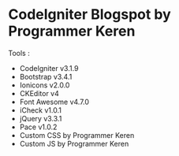 # CodeIgniter Blogspot by Programmer Keren

Tools :
- CodeIgniter v3.1.9
- Bootstrap v3.4.1
- Ionicons v2.0.0
- CKEditor v4
- Font Awesome v4.7.0
- iCheck v1.0.1
- jQuery v3.3.1
- Pace v1.0.2
- Custom CSS by Programmer Keren
- Custom JS by Programmer Keren
